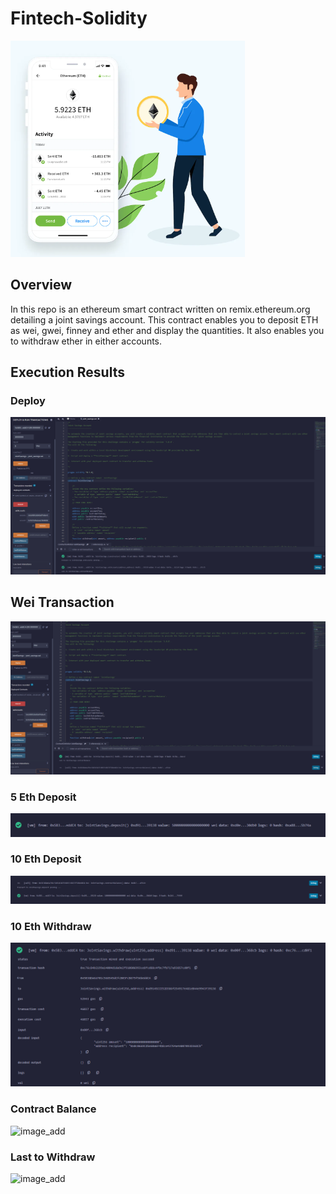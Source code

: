 # Fintech-Solidity

![image_add](image.png)

## Overview

In this repo is an ethereum smart contract written on remix.ethereum.org detailing a joint savings account. 
This contract enables you to deposit ETH as wei, gwei, finney and ether and display the quantities. It also enables you to withdraw ether in either accounts.

## Execution Results

### Deploy  
![image_add](Execution_Results/image_1_deploy.png)

## Wei Transaction  
![image_add](Execution_Results/Image_2_wei_transaction.png)

### 5 Eth Deposit
![image_add](Execution_Results/5_eth_transaction.png)  

### 10 Eth Deposit
![image_add](Execution_Results/1000000000000000000_wei_transaction.png)

### 10 Eth Withdraw
![image_add](Execution_Results/10_eth_withdraw_account_2.png)

### Contract Balance
![image_add](Execution_Resultscontract_balance.png)  

### Last to Withdraw
![image_add](Execution_Reults/last_to_withdraw.png)






